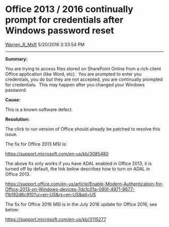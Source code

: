 <div id="page">

# Office 2013 / 2016 continually prompt for credentials after Windows password reset

[Warren\_R\_Msft](https://social.msdn.microsoft.com/profile/Warren_R_Msft)
5/20/2016 3:33:54 PM

-----

<div id="content">

**Summary:**

You are trying to access files stored on SharePoint Online from a rich
client Office application (like Word, etc).  You are prompted to enter
you credentials, you do but they are not accepted, you are continually
prompted for credentials.  This may happen after you changed your
Windows password.

**Cause:**

This is a known software defect.

**Resolution:**

The click to run version of Office should already be patched to resolve
this issue.

The fix for Office 2013 MSI is:

<https://support.microsoft.com/en-us/kb/3085480>

The above fix only works if you have ADAL enabled in Office 2013, it is
turned off by default, the link below describes how to turn on ADAL in
Office
2013.

<https://support.office.com/en-us/article/Enable-Modern-Authentication-for-Office-2013-on-Windows-devices-7dc1c01a-090f-4971-9677-f1b192d6c910?ui=en-US&rs=en-US&ad=US>

The fix for Office 2016 MSI is in the July 2016 update for Office 2016,
see below:

<https://support.microsoft.com/en-us/kb/3115277>

 

 

</div>

</div>
